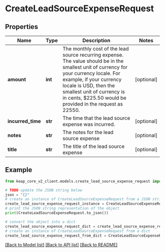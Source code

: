 # CreateLeadSourceExpenseRequest


## Properties

Name | Type | Description | Notes
------------ | ------------- | ------------- | -------------
**amount** | **int** | The monthly cost of the lead source recurring expense. The value should be in the smallest unit of currency for your currency locale. For example, if your currency locale is USD, then the smallest unit of currency is in cents, $225.50 would be provided in the request as 22550. | [optional] 
**incurred_time** | **str** | The time that the lead source expense was incurred. | [optional] 
**notes** | **str** | The notes for the lead source expense | [optional] 
**title** | **str** | The title of the lead source expense | [optional] 

## Example

```python
from keap_core_v2_client.models.create_lead_source_expense_request import CreateLeadSourceExpenseRequest

# TODO update the JSON string below
json = "{}"
# create an instance of CreateLeadSourceExpenseRequest from a JSON string
create_lead_source_expense_request_instance = CreateLeadSourceExpenseRequest.from_json(json)
# print the JSON string representation of the object
print(CreateLeadSourceExpenseRequest.to_json())

# convert the object into a dict
create_lead_source_expense_request_dict = create_lead_source_expense_request_instance.to_dict()
# create an instance of CreateLeadSourceExpenseRequest from a dict
create_lead_source_expense_request_from_dict = CreateLeadSourceExpenseRequest.from_dict(create_lead_source_expense_request_dict)
```
[[Back to Model list]](../README.md#documentation-for-models) [[Back to API list]](../README.md#documentation-for-api-endpoints) [[Back to README]](../README.md)


